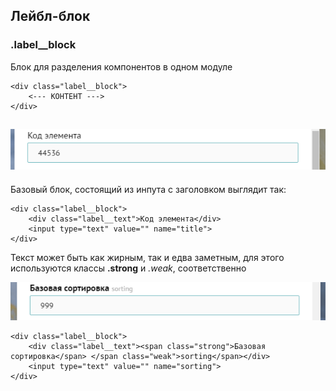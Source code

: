 ## Лейбл-блок

### .label\_\_block

Блок для разделения компонентов в одном модуле

```
<div class="label__block">
    <--- КОНТЕНТ --->
</div>
```

## ![](/assets/label-block-default.png)

Базовый блок, состоящий из инпута с заголовком выглядит так:

```
<div class="label__block">
    <div class="label__text">Код элемента</div>
    <input type="text" value="" name="title">
</div>
```

Текст может быть как жирным, так и едва заметным, для этого используются классы **.strong** и _.weak_, соответственно

![](/assets/label-block-str-weak.png)

```
<div class="label__block">
    <div class="label__text"><span class="strong">Базовая сортировка</span> </span class="weak">sorting</span></div>
    <input type="text" value="" name="sorting">
</div>
```



